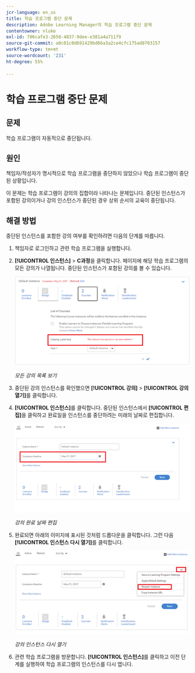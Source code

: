 ```yaml
---
jcr-language: en_us
title: 학습 프로그램 중단 문제
description: Adobe Learning Manager의 학습 프로그램 중단 문제
contentowner: nluke
exl-id: 706cafe3-2650-4837-9dee-e381a4a711f9
source-git-commit: a0c01c0d691429bd66a3a2ce4cfc175ad0703157
workflow-type: tm+mt
source-wordcount: '231'
ht-degree: 55%

---
```


# 학습 프로그램 중단 문제

## 문제

학습 프로그램이 자동적으로 중단됩니다.

## 원인

책임자/작성자가 명시적으로 학습 프로그램을 중단하지 않았으나 학습 프로그램이 중단된 상황입니다.

이 문제는 학습 프로그램이 강의의 집합이라 나타나는 문제입니다. 중단된 인스턴스가 포함된 강의이거나 강의 인스턴스가 중단된 경우 상위 순서의 교육이 중단됩니다.

## 해결 방법

중단된 인스턴스를 포함한 강의 여부를 확인하려면 다음의 단계를 따릅니다.

1. 책임자로 로그인하고 관련 학습 프로그램을 실행합니다.

1. **[!UICONTROL 인스턴스]** > **C과정**&#x200B;을 클릭합니다. 페이지에 해당 학습 프로그램의 모든 강의가 나열됩니다. 중단된 인스턴스가 포함된 강의를 볼 수 있습니다.

   ![](assets/retired-instance.png)

   *모든 강의 목록 보기*

1. 중단된 강의 인스턴스를 확인했으면 **[!UICONTROL 강의]** > **[!UICONTROL 강의 열기]**&#x200B;를 클릭합니다.

1. **[!UICONTROL 인스턴스]**&#x200B;를 클릭합니다. 중단된 인스턴스에서 **[!UICONTROL 편집]**&#x200B;을 클릭하고 완료일을 인스턴스를 중단하려는 미래의 날짜로 편집합니다.

   ![](assets/completion-date.png)

   *강의 완료 날짜 편집*

1. 완료되면 아래의 이미지에 표시된 것처럼 드롭다운을 클릭합니다. 그런 다음 **[!UICONTROL 인스턴스 다시 열기]**&#x200B;를 클릭합니다.

   ![](assets/re-open-instance.png)

   *강의 인스턴스 다시 열기*

1. 관련 학습 프로그램을 방문합니다. **[!UICONTROL 인스턴스]**&#x200B;를 클릭하고 이전 단계를 실행하여 학습 프로그램의 인스턴스를 다시 엽니다.
